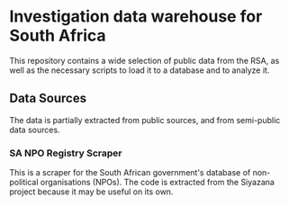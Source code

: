 # Investigation data warehouse for South Africa

This repository contains a wide selection of public data from the RSA, as well as the necessary scripts to load it to a database and to analyze it.

## Data Sources

The data is partially extracted from public sources, and from semi-public data sources.

### SA NPO Registry Scraper

This is a scraper for the South African government's database of non-political organisations (NPOs). The code is extracted from the Siyazana project because it may be useful on its own.


